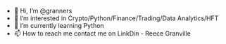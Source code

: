 - 👋 Hi, I’m @granners
- 👀 I’m interested in Crypto/Python/Finance/Trading/Data Analytics/HFT
- 🌱 I’m currently learning Python
- 📫 How to reach me contact me on LinkDin - Reece Granville

<!---
granners/granners is a ✨ special ✨ repository because its `README.md` (this file) appears on your GitHub profile.
You can click the Preview link to take a look at your changes.
--->
